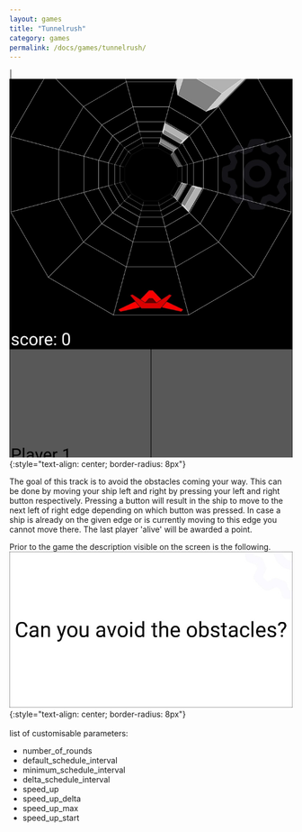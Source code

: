 ```yaml
---
layout: games
title: "Tunnelrush"
category: games
permalink: /docs/games/tunnelrush/
---
```


|![](/assets/img/g_tunnelrush.jpg){:style="text-align: center; border-radius: 8px"}

The goal of this track is to avoid the obstacles coming your way. This can be done by moving your ship left and right by pressing your left and right button respectively. Pressing a button will result in the ship to move to the next left of right edge depending on which button was pressed. In case a ship is already on the given edge or is currently moving to this edge you cannot move there. The last player 'alive' will be awarded a point.

Prior to the game the description visible on the screen is the following.
![](/assets/img/d_tunnelrush.jpg){:style="text-align: center; border-radius: 8px"}
<br>
<br>
list of customisable parameters:
- number_of_rounds
- default_schedule_interval
- minimum_schedule_interval
- delta_schedule_interval
- speed_up
- speed_up_delta
- speed_up_max
- speed_up_start
